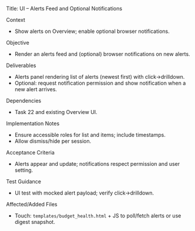 Title: UI – Alerts Feed and Optional Notifications

Context
- Show alerts on Overview; enable optional browser notifications.

Objective
- Render an alerts feed and (optional) browser notifications on new alerts.

Deliverables
- Alerts panel rendering list of alerts (newest first) with click→drilldown.
- Optional: request notification permission and show notification when a new alert arrives.

Dependencies
- Task 22 and existing Overview UI.

Implementation Notes
- Ensure accessible roles for list and items; include timestamps.
- Allow dismiss/hide per session.

Acceptance Criteria
- Alerts appear and update; notifications respect permission and user setting.

Test Guidance
- UI test with mocked alert payload; verify click→drilldown.

Affected/Added Files
- Touch: `templates/budget_health.html` + JS to poll/fetch alerts or use digest snapshot.

